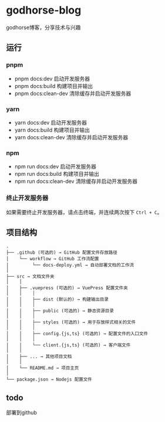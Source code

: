 # godhorse-blog

godhorse博客，分享技术与兴趣

## 运行

### pnpm

* pnpm docs:dev 启动开发服务器
* pnpm docs:build 构建项目并输出
* pnpm docs:clean-dev 清除缓存并启动开发服务器

### yarn

* yarn docs:dev 启动开发服务器
* yarn docs:build 构建项目并输出
* yarn docs:clean-dev 清除缓存并启动开发服务器

### npm

* npm run docs:dev 启动开发服务器
* npm run docs:build 构建项目并输出
* npm run docs:clean-dev 清除缓存并启动开发服务器

### 终止开发服务器

如果需要终止开发服务器，请点击终端，并连续两次按下 `Ctrl + C`。


## 项目结构

```
.
├── .github (可选的) → GitHub 配置文件存放路径
│    └── workflow → GitHub 工作流配置
│         └── docs-deploy.yml → 自动部署文档的工作流
│
├── src → 文档文件夹
│    │
│    ├── .vuepress (可选的) → VuePress 配置文件夹
│    │    │
│    │    ├── dist (默认的) → 构建输出目录
│    │    │
│    │    ├── public (可选的) → 静态资源目录
│    │    │
│    │    ├── styles (可选的) → 用于存放样式相关的文件
│    │    │
│    │    ├── config.{js,ts} (可选的) → 配置文件的入口文件
│    │    │
│    │    └── client.{js,ts} (可选的) → 客户端文件
│    │
│    ├── ... → 其他项目文档
│    │
│    └── README.md → 项目主页
│
└── package.json → Nodejs 配置文件

```

## todo

部署到github

